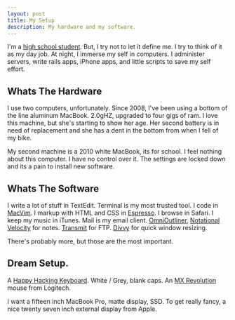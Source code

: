 ```yaml
---
layout: post
title: My Setup
description: My hardware and my software.
---
```



I'm a [high school student](http://www.montessorihighschool.org/).
But, I try not to let it define me.  I try to think of it as my day
job.  At night, I immerse my self in computers.  I administer servers,
write rails apps, iPhone apps, and little scripts to save my self
effort.

## Whats The Hardware
I use two computers, unfortunately.  Since 2008, I've been using a
bottom of the line aluminum MacBook.  2.0gHZ, upgraded to four gigs of
ram.  I love this machine, but she's starting to show her age.  Her
second battery is in need of replacement and she has a dent in the
bottom from when I fell of my bike.

My second machine is a 2010 white MacBook, its for school.  I feel
nothing about this computer.  I have no control over it.  The settings
are locked down and its a pain to install new software.

## Whats The Software

I write a lot of stuff in TextEdit.
Terminal is my most trusted tool.
I code in [MacVim](http://code.google.com/p/macvim/).
I markup with HTML and CSS in [Espresso](http://macrabbit.com/espresso/).
I browse in Safari.
I keep my music in iTunes.
Mail is my email client.
[OmniOutliner](http://www.omnigroup.com/products/omnioutliner/),
[Notational Velocity](http://notational.net/) for notes.
[Transmit](http://panic.com/transmit/) for FTP.
[Divvy](http://www.mizage.com/divvy/) for quick window resizing.

There's probably more, but those are the most important.

## Dream Setup.

A [Happy Hacking
Keyboard](http://elitekeyboards.com/products.php?sub=pfu_keyboards,hhkbpro2&pid=pdkb400wn).
 White / Grey, blank caps.
An [MX Revolution](http://www.amazon.com/Logitech-Revolution-Cordless-Laser-Mouse/dp/B000HCT12O)
mouse from Logitech.

I want a fifteen inch MacBook Pro, matte display, SSD.  To get really
fancy, a nice twenty seven inch external display from Apple.